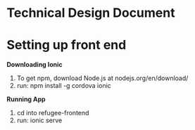 # Technical Design Document

# Setting up front end
<strong>Downloading Ionic</strong>
<ol>
        <li> To get npm, download Node.js at nodejs.org/en/download/ </li>
        <li> run: npm install -g cordova ionic </li>
</ol>
<strong>Running App</strong>
<ol>
        <li>cd into refugee-frontend</li>
        <li>run: ionic serve</li>
</ol>
